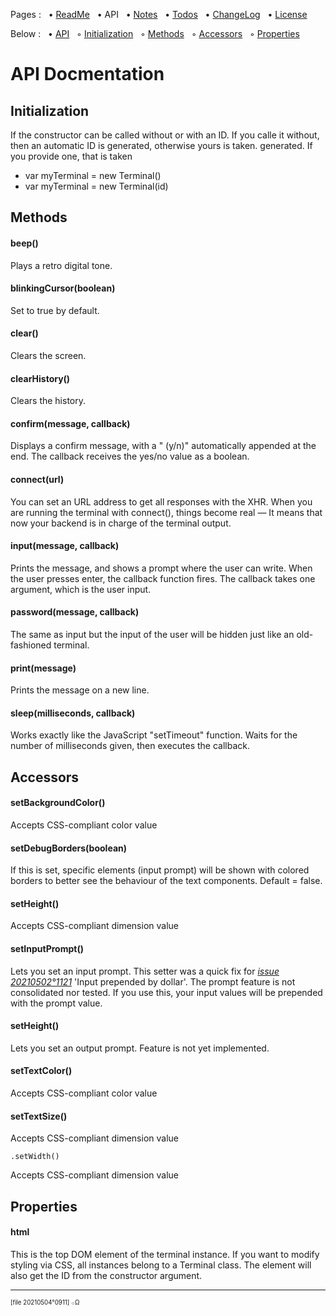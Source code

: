 Pages : &nbsp;
 • [ReadMe](./../README.md) &nbsp;
 • API &nbsp;
 • [Notes](./notes.md) &nbsp;
 • [Todos](./todos.md) &nbsp;
 • [ChangeLog](./changelog.md) &nbsp;
 • [License](./license.md)

Below : &nbsp;
 • [API](#api_doc) &nbsp;
 ◦ [Initialization](#api_initialization) &nbsp;
 ◦ [Methods](#api_methods) &nbsp;
 ◦ [Accessors](#api_accessors) &nbsp;
 ◦ [Properties](#api_properties)

<a name="api_doc"></a>
# API Docmentation

<a name="api_initialization"></a>
## Initialization

If the constructor can be called without or with an ID. If you calle it without,
 then an automatic ID is generated, otherwise yours is taken.
 generated. If you provide one, that is taken
- var myTerminal = new Terminal()
- var myTerminal = new Terminal(id)

<a name="api_methods"></a>
## Methods

#### beep()

Plays a retro digital tone.

#### blinkingCursor(boolean)

Set to true by default.

#### clear()

Clears the screen.

#### clearHistory()

Clears the history.

#### confirm(message, callback)

Displays a confirm message, with a " (y/n)" automatically appended at the end. The callback receives the yes/no value as a boolean.

#### connect(url)

You can set an URL address to get all responses with the XHR.
When you are running the terminal with connect(), things become real
— It means that now your backend is in charge of the terminal output.

#### input(message, callback)

Prints the message, and shows a prompt where the user can write. When the user presses enter, the callback function fires. The callback takes one argument, which is the user input.

#### password(message, callback)

The same as input but the input of the user will be hidden just like an old-fashioned terminal.

#### print(message)

Prints the message on a new line.

#### sleep(milliseconds, callback)

Works exactly like the JavaScript "setTimeout" function.
Waits for the number of milliseconds given, then executes the callback.

<a name="api_accessors"></a>
## Accessors

#### setBackgroundColor()

Accepts CSS-compliant color value

#### setDebugBorders(boolean)

If this is set, specific elements (input prompt) will be shown with colored
borders to better see the behaviour of the text components. Default = false.

#### setHeight()

Accepts CSS-compliant dimension value

#### setInputPrompt()

Lets you set an input prompt. This setter was a quick fix for
 *[issue 20210502°1121](./docs/notes.md#id20210502o1121)* 'Input prepended by dollar'.
 The prompt feature is not consolidated nor tested.
 If you use this, your input values will be prepended with the prompt value.

#### setHeight()

Lets you set an output prompt. Feature is not yet implemented.

#### setTextColor()

Accepts CSS-compliant color value

#### setTextSize()

Accepts CSS-compliant dimension value

    .setWidth()

Accepts CSS-compliant dimension value

<a name="api_properties"></a>
## Properties

#### html

This is the top DOM element of the terminal instance.
If you want to modify styling via CSS, all instances belong to a Terminal class.
The element will also get the ID from the constructor argument.

---

<sup><sub>[file 20210504°0911] ܀Ω</sub></sup>
